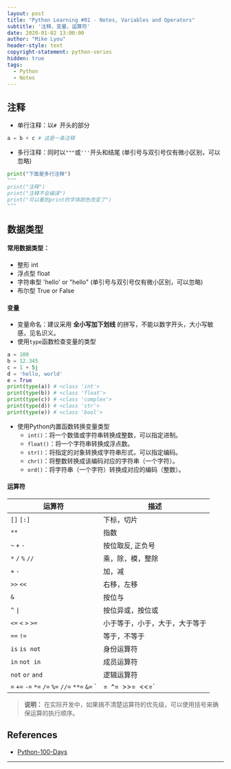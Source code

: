 ```yaml
---
layout: post
title: "Python Learning #01 - Notes, Variables and Operators"
subtitle: '注释，变量，运算符'
date: 2020-01-02 13:00:00
author: "Mike Lyou"
header-style: text
copyright-statement: python-series
hidden: true
tags:
  - Python
  - Notes
---
```


<!-- more -->

## 注释


- 单行注释：以`# `开头的部分

```python
a = b + c # 这是一条注释
```
- 多行注释：同时以`"""`或`'''`开头和结尾  (单引号与双引号仅有微小区别，可以忽略)

```python
print("下面是多行注释")
"""
print("注释")
print("注释不会编译")
print("可以看到print的字体颜色改变了")
"""
```


## 数据类型

#### 常用数据类型：

- 整形 int
- 浮点型 float
- 字符串型 'hello' or "hello"  (单引号与双引号仅有微小区别，可以忽略)
- 布尔型 True or False

#### 变量

- 变量命名：建议采用 **全小写加下划线** 的拼写，不能以数字开头，大小写敏感，见名识义。
- 使用`type`函数检查变量的类型
```python
a = 100
b = 12.345
c = 1 + 5j
d = 'hello, world'
e = True
print(type(a)) # <class 'int'>
print(type(b)) # <class 'float'>
print(type(c)) # <class 'complex'>
print(type(d)) # <class 'str'>
print(type(e)) # <class 'bool'>
```
- 使用Python内置函数转换变量类型
  - `int()`：将一个数值或字符串转换成整数，可以指定进制。
  - `float()`：将一个字符串转换成浮点数。
  - `str()`：将指定的对象转换成字符串形式，可以指定编码。
  - `chr()`：将整数转换成该编码对应的字符串（一个字符）。
  - `ord()`：将字符串（一个字符）转换成对应的编码（整数）。

#### 运算符

| 运算符                                                       | 描述                           |
| ------------------------------------------------------------ | ------------------------------ |
| `[]` `[:]`                                                   | 下标，切片                     |
| `**`                                                         | 指数                           |
| `~` `+` `-`                                                  | 按位取反, 正负号               |
| `*` `/` `%` `//`                                             | 乘，除，模，整除               |
| `+` `-`                                                      | 加，减                         |
| `>>` `<<`                                                    | 右移，左移                     |
| `&`                                                          | 按位与                         |
| `^` `\|`                                                      | 按位异或，按位或               |
| `<=` `<` `>` `>=`                                            | 小于等于，小于，大于，大于等于 |
| `==` `!=`                                                    | 等于，不等于                   |
| `is`  `is not`                                               | 身份运算符                     |
| `in` `not in`                                                | 成员运算符                     |
| `not` `or` `and`                                             | 逻辑运算符                     |
| `=` `+=` `-=` `*=` `/=` `%=` `//=` `**=` `&=` `|=` `^=` `>>=` `<<=` | （复合）赋值运算符             |

>**说明：** 在实际开发中，如果搞不清楚运算符的优先级，可以使用括号来确保运算的执行顺序。

## References
- [Python-100-Days](https://github.com/jackfrued/Python-100-Days)

-------------
